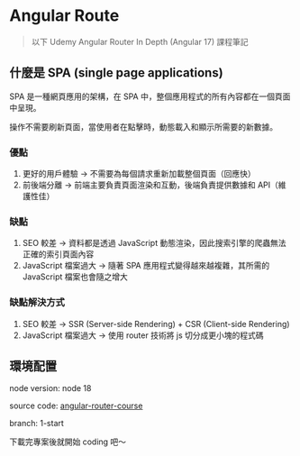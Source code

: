 # Angular Route

> 以下 Udemy Angular Router In Depth (Angular 17) 課程筆記

## 什麼是 SPA (single page applications)

SPA 是一種網頁應用的架構，在 SPA 中，整個應用程式的所有內容都在一個頁面中呈現。

操作不需要刷新頁面，當使用者在點擊時，動態載入和顯示所需要的新數據。

### 優點

1. 更好的用戶體驗 -> 不需要為每個請求重新加載整個頁面（回應快）
2. 前後端分離 -> 前端主要負責頁面渲染和互動，後端負責提供數據和 API（維護性佳）

### 缺點

1. SEO 較差 -> 資料都是透過 JavaScript 動態渲染，因此搜索引擎的爬蟲無法正確的索引頁面內容
2. JavaScript 檔案過大 -> 隨著 SPA 應用程式變得越來越複雜，其所需的 JavaScript 檔案也會隨之增大

### 缺點解決方式

1. SEO 較差 -> SSR (Server-side Rendering) + CSR (Client-side Rendering)
2. JavaScript 檔案過大 -> 使用 router 技術將 js 切分成更小塊的程式碼

## 環境配置

node version: node 18

source code: [angular-router-course]

branch: 1-start

下載完專案後就開始 coding 吧～

[angular-router-course]: https://github.com/angular-university/angular-router-course
